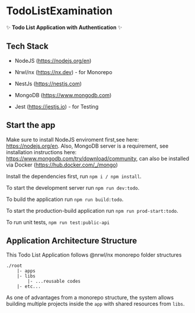 # TodoListExamination

✨ **Todo List Application with Authentication** ✨

## Tech Stack

- NodeJS (https://nodejs.org/en)

- Nrwl/nx (https://nx.dev) - for Monorepo

- NestJs (https://nestjs.com)

- MongoDB (https://www.mongodb.com)

- Jest (https://jestjs.io) - for Testing

## Start the app

Make sure to install NodeJS enviroment first,see here: https://nodejs.org/en. Also, MongoDB server is a requirement, see installation instructions here: https://www.mongodb.com/try/download/community, can also be installed via Docker (https://hub.docker.com/_/mongo)

Install the dependencies first, run `npm i / npm install`.

To start the development server run `npm run dev:todo`.

To build the application run `npm run build:todo`.

To start the production-build application run `npm run prod-start:todo`.

To run unit tests, `npm run test:public-api`

## Application Architecture Structure

This Todo List Application follows @nrwl/nx monorepo folder structures

```
./root
	|- apps
	|- libs
		|- ...reusable codes
	|- etc...
```

As one of advantages from a monorepo structure, the system allows building multiple projects inside the `app` with shared resources from `libs`.
